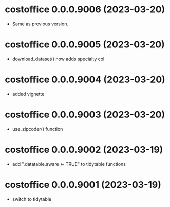 <!-- NEWS.md is maintained by https://cynkra.github.io/fledge, do not edit -->

# costoffice 0.0.0.9006 (2023-03-20)

- Same as previous version.


# costoffice 0.0.0.9005 (2023-03-20)

* download_dataset() now adds specialty col


# costoffice 0.0.0.9004 (2023-03-20)

* added vignette


# costoffice 0.0.0.9003 (2023-03-20)

* use_zipcoder() function


# costoffice 0.0.0.9002 (2023-03-19)

* add ".datatable.aware <- TRUE" to tidytable functions


# costoffice 0.0.0.9001 (2023-03-19)

* switch to tidytable



